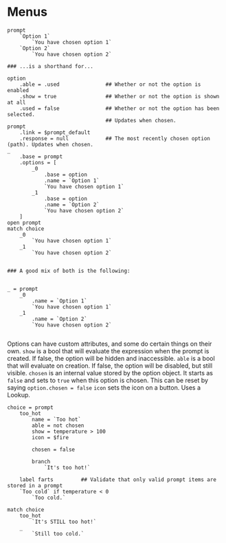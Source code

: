 
# Menus

```pny
prompt
	`Option 1`
		`You have chosen option 1`
	`Option 2`
		`You have chosen option 2`

### ...is a shorthand for...

option
	.able = .used				## Whether or not the option is enabled
	.show = true				## Whether or not the option is shown at all
	.used = false				## Whether or not the option has been selected.
								## Updates when chosen.
prompt
	.link = $prompt_default
	.response = null			## The most recently chosen option (path). Updates when chosen.
_
	.base = prompt
	.options = [
		_0
			.base = option
			.name = `Option 1`
			`You have chosen option 1`
		_1
			.base = option
			.name = `Option 2`
			`You have chosen option 2`
	]
open prompt
match choice
	_0
		`You have chosen option 1`
	_1
		`You have chosen option 2`


### A good mix of both is the following:


_ = prompt
	_0
		.name = `Option 1`
		`You have chosen option 1`
	_1
		.name = `Option 2`
		`You have chosen option 2`


```

Options can have custom attributes, and some do certain things on their own.
`show` is a bool that will evaluate the expression when the prompt is created. If false, the option will be hidden and inaccessible.
`able` is a bool that will evaluate on creation. If false, the option will be disabled, but still visible.
`chosen` is an internal value stored by the option object. It starts as `false` and sets to `true` when this option is chosen. This can be reset by saying `option.chosen = false`
`icon` sets the icon on a button. Uses a Lookup.

```pny
choice = prompt
	too_hot
		name = `Too hot`
		able = not chosen
		show = temperature > 100
		icon = $fire

		chosen = false

		branch
			`It's too hot!`

	label farts			## Validate that only valid prompt items are stored in a prompt
	`Too cold` if temperature < 0
		`Too cold.`

match choice
	too_hot
		`It's STILL too hot!`
	_
		`Still too cold.`
```

